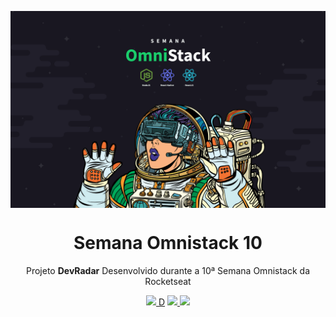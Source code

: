<img src="./static/omnistack.png" align="center"></img>
<h1 align="center">Semana Omnistack 10</h1>
<p align="center">Projeto <strong>DevRadar</strong> Desenvolvido durante a 10ª Semana Omnistack da Rocketseat</p>

<p align="center">
  <a aria-label="Versão do Node" href="https://github.com/nodejs/node/blob/master/doc/changelogs/CHANGELOG_V12.md#12.14.1">
    <img src="https://img.shields.io/badge/node.js@lts-12.14.1-informational?logo=Node.JS"></img>
D</a>
  <a aria-label="Versão do React" href="https://github.com/facebook/react/blob/master/CHANGELOG.md#16120-november-14-2019">
    <img src="https://img.shields.io/badge/react-16.12.0-informational?logo=react"></img>
  </a>
  <a aria-label="Desafios" href="DESAFIOS.md">
  	<img src="https://img.shields.io/badge/desafios-OK-green"></img>
  </a>

